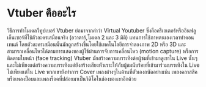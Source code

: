 # Vtuber คืออะไร
วิธีการทำโมเดลวีทูปเบอร์
Vtuber ย่อมาจากคำว่า Virtual Youtuber ซึ่งคือครีเอเตอร์หรืออินฟลูเอ็นเซอร์ที่ใช้ตัวละครเสมือนจริง (อวาตาร์,โมเดล 2 และ 3 มิติ) แทนการใช้ภาพตนเองเวลาทำคอนเทนต์ โดยตัวละครเสมือนนั้นมักถูกสร้างขึ้นโดยใช้เทคโนโลยีการจำลองภาพ 2D หรือ 3D และสามารถเคลื่อนไหวได้ตามการแสดงของผู้ใช้ผ่านการจับการเคลื่อนไหว (motion capture) หรือการติดตามใบหน้า (face tracking)
Vtuber มักสร้างความบรรเทิงต่อผู้ชมที่เข้ามาดูเขาใน Live นั้นๆและไม่เพียงแต่สร้างความบรรเทิงแต่ยังสร้างเสียงหัวเราะให้กับผู้ชมนับร้อยที่เข้ามาร่วมบรรเทิงใน Live ไม่เพียงแต่ใน Live พวกเขายังทำการ Cover เพลงต่างๆในด้านที่ตัวเองถนัดอย่างเช่น เพลงคลาสสิคหรือเพลงป็อบและเพลงร็อคที่ปล่อยมาเป็นวิดิโอในช่องของเขาอีกด้วย
